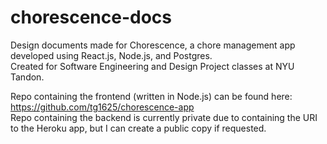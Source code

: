 # chorescence-docs
Design documents made for Chorescence, a chore management app developed using React.js, Node.js, and Postgres. \
Created for Software Engineering and Design Project classes at NYU Tandon.

Repo containing the frontend (written in Node.js) can be found here: https://github.com/tg1625/chorescence-app \
Repo containing the backend is currently private due to containing the URI to the Heroku app, but I can create a public copy if requested.

